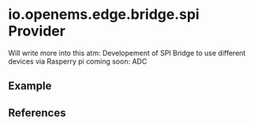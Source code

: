 # io.openems.edge.bridge.spi Provider

Will write more into this
atm: Developement of SPI Bridge to use different devices via Rasperry pi 
coming soon: ADC 

## Example

## References

